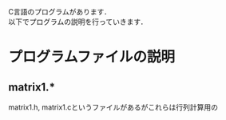 C言語のプログラムがあります．  
以下でプログラムの説明を行っていきます．

# プログラムファイルの説明
## matrix1.*
matrix1.h, matrix1.cというファイルがあるがこれらは行列計算用の
